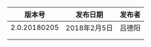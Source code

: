 

|     版本号      |   发布日期    | 发布者  |
| :----------: | :-------: | :--: |
| 2.0.20180205 | 2018年2月5日 | 吕德阳  |
|              |           |      |
|              |           |      |

